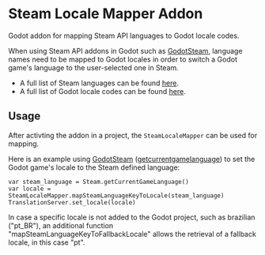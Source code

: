 # Steam Locale Mapper Addon
Godot addon for mapping Steam API languages to Godot locale codes.

When using Steam API addons in Godot such as [GodotSteam](https://godotsteam.com), language names need to be mapped to
Godot locales in order to switch a Godot game's language to the user-selected one in Steam.

* A full list of Steam languages can be found [here](https://partner.steamgames.com/doc/store/localization/languages).
* A full list of Godot locale codes can be found [here](https://docs.godotengine.org/en/stable/tutorials/i18n/locales.html).

## Usage
After activting the addon in a project, the `SteamLocaleMapper` can be used for mapping.

Here is an example using [GodotSteam](https://godotsteam.com) ([getcurrentgamelanguage](https://godotsteam.com/classes/apps/?h=language#getcurrentgamelanguage)) to set the Godot game's locale to the Steam defined language:
```gdscript
var steam_language = Steam.getCurrentGameLanguage()
var locale = SteamLocaleMapper.mapSteamLanguageKeyToLocale(steam_language)
TranslationServer.set_locale(locale)
```

In case a specific locale is not added to the Godot project, such as brazilian ("pt_BR"), an
additional function "mapSteamLanguageKeyToFallbackLocale" allows the retrieval of a fallback locale,
in this case "pt".
